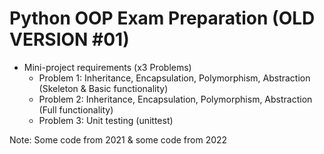 # Python OOP Exam Preparation (OLD VERSION #01)
- Mini-project requirements (x3 Problems)
    - Problem 1: Inheritance, Encapsulation, Polymorphism, Abstraction (Skeleton & Basic functionality)
    - Problem 2: Inheritance, Encapsulation, Polymorphism, Abstraction (Full functionality)
    - Problem 3: Unit testing (unittest)

Note: Some code from 2021 & some code from 2022
